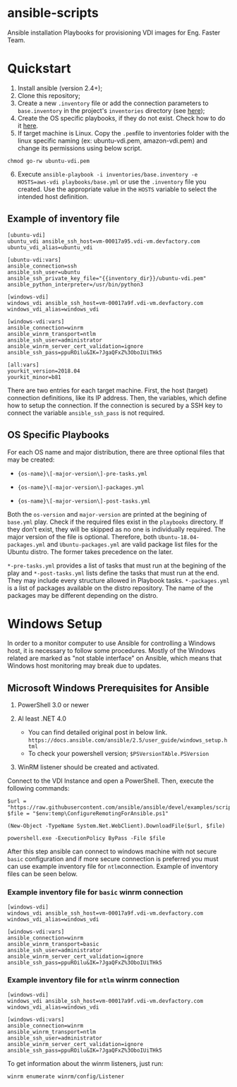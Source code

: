 # ansible-scripts

Ansible installation Playbooks for provisioning VDI images for Eng. Faster Team.

# Quickstart

1. Install ansible (version 2.4+);
2. Clone this repository;
3. Create a new `.inventory` file or add the connection parameters to `base.inventory` in the project's `inventories` directory (see [here](#example-of-inventory-file));
4. Create the OS specific playbooks, if they do not exist. Check how to do it [here](#os-specific-playbooks).
5. If target machine is Linux. Copy the `.pem`file to inventories folder with the linux specific naming (ex: ubuntu-vdi.pem, amazon-vdi.pem) and change its permissions using below script.

`chmod go-rw ubuntu-vdi.pem`

6. Execute `ansible-playbook -i inventories/base.inventory -e HOSTS=aws-vdi playbooks/base.yml` or use the `.inventory` file you created. Use the appropriate value
in the `HOSTS` variable to select the intended host definition.

## Example of inventory file

```
[ubuntu-vdi]
ubuntu_vdi ansible_ssh_host=vm-00017a95.vdi-vm.devfactory.com ubuntu_vdi_alias=ubuntu_vdi

[ubuntu-vdi:vars]
ansible_connection=ssh 
ansible_ssh_user=ubuntu
ansible_ssh_private_key_file="{{inventory_dir}}/ubuntu-vdi.pem"
ansible_python_interpreter=/usr/bin/python3

[windows-vdi]
windows_vdi ansible_ssh_host=vm-00017a9f.vdi-vm.devfactory.com windows_vdi_alias=windows_vdi

[windows-vdi:vars]
ansible_connection=winrm 
ansible_winrm_transport=ntlm
ansible_ssh_user=administrator
ansible_winrm_server_cert_validation=ignore
ansible_ssh_pass=ppuROilu&IK=?JgaQFxZ%3OboIUiTHk5

[all:vars]
yourkit_version=2018.04
yourkit_minor=b81

```

There are two entries for each target machine. First, the host (target) connection definitions, like its IP address. Then, the variables, which
define how to setup the connection. If the connection is secured by a SSH key to connect the variable `ansible_ssh_pass` is not required.


## OS Specific Playbooks

For each OS name and major distribution, there are three optional files that may be created:

* `{os-name}\[-major-version\]-pre-tasks.yml`

* `{os-name}\[-major-version\]-packages.yml`

* `{os-name}\[-major-version\]-post-tasks.yml`

Both the `os-version` and `major-version` are printed at the begining of `base.yml` play. Check if the required files exist in the `playbooks` directory.
If they don't exist, they will be skipped as no one is individually required. The major version of the file is optional. Therefore, both 
`Ubuntu-18.04-packages.yml` and `Ubuntu-packages.yml` are valid package list files for the Ubuntu distro. The former takes precedence on the later. 

`*-pre-tasks.yml` provides a list of tasks that must run at the begining of the play and `*-post-tasks.yml` lists define the tasks that must run at the end. They
may include every structure allowed in Playbook tasks. `*-packages.yml` is a list of packages available on the distro repository. The name of the packages may
be different depending on the distro. 


# Windows Setup

In order to a monitor computer to use Ansible for controlling a Windows host, it is necessary to follow some procedures. Mostly of the Windows related
are marked as "not stable interface" on Ansible, which means that Windows host monitoring may break due to updates. 

## Microsoft Windows Prerequisites for Ansible
1) PowerShell 3.0 or newer
2) Al least .NET 4.0

    * You can find detailed original post in below link.
      `https://docs.ansible.com/ansible/2.5/user_guide/windows_setup.html`
    * To check your powershell version; `$PSVersionTAble.PSVersion`

3) WinRM listener should be created and activated.

Connect to the VDI Instance and open a PowerShell. Then, execute the following commands:

```
$url = "https://raw.githubusercontent.com/ansible/ansible/devel/examples/scripts/ConfigureRemotingForAnsible.ps1"
$file = "$env:temp\ConfigureRemotingForAnsible.ps1"

(New-Object -TypeName System.Net.WebClient).DownloadFile($url, $file)

powershell.exe -ExecutionPolicy ByPass -File $file
```

After this step ansible can connect to windows machine with not secure `basic` configuration and if more secure connection is preferred you must can use example inventory file for `ntlm`connection. Example of inventory files can be seen below.

### Example inventory file for `basic` winrm connection

```
[windows-vdi]
windows_vdi ansible_ssh_host=vm-00017a9f.vdi-vm.devfactory.com windows_vdi_alias=windows_vdi

[windows-vdi:vars]
ansible_connection=winrm
ansible_winrm_transport=basic
ansible_ssh_user=administrator
ansible_winrm_server_cert_validation=ignore
ansible_ssh_pass=ppuROilu&IK=?JgaQFxZ%3OboIUiTHk5

```
### Example inventory file for `ntlm` winrm connection

```
[windows-vdi]
windows_vdi ansible_ssh_host=vm-00017a9f.vdi-vm.devfactory.com windows_vdi_alias=windows_vdi

[windows-vdi:vars]
ansible_connection=winrm 
ansible_winrm_transport=ntlm
ansible_ssh_user=administrator
ansible_winrm_server_cert_validation=ignore
ansible_ssh_pass=ppuROilu&IK=?JgaQFxZ%3OboIUiTHk5

```
To get information about the winrm listeners, just run:

```
winrm enumerate winrm/config/Listener
```
